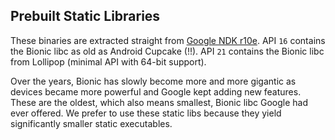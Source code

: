 ## Prebuilt Static Libraries

These binaries are extracted straight from [Google NDK r10e](https://dl.google.com/android/repository/android-ndk-r10e-linux-x86_64.zip).
API `16` contains the Bionic libc as old as Android Cupcake (!!). API `21` contains the Bionic libc from Lollipop (minimal API with 64-bit support).

Over the years, Bionic has slowly become more and more gigantic as devices became more powerful and Google kept adding new features.
These are the oldest, which also means smallest, Bionic libc Google had ever offered.
We prefer to use these static libs because they yield significantly smaller static executables.
